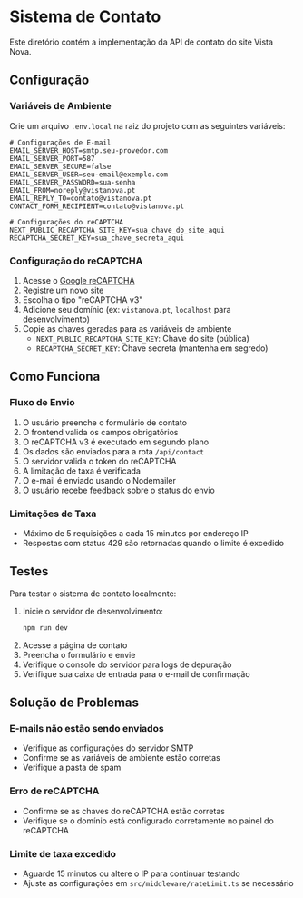 # Sistema de Contato

Este diretório contém a implementação da API de contato do site Vista Nova.

## Configuração

### Variáveis de Ambiente

Crie um arquivo `.env.local` na raiz do projeto com as seguintes variáveis:

```env
# Configurações de E-mail
EMAIL_SERVER_HOST=smtp.seu-provedor.com
EMAIL_SERVER_PORT=587
EMAIL_SERVER_SECURE=false
EMAIL_SERVER_USER=seu-email@exemplo.com
EMAIL_SERVER_PASSWORD=sua-senha
EMAIL_FROM=noreply@vistanova.pt
EMAIL_REPLY_TO=contato@vistanova.pt
CONTACT_FORM_RECIPIENT=contato@vistanova.pt

# Configurações do reCAPTCHA
NEXT_PUBLIC_RECAPTCHA_SITE_KEY=sua_chave_do_site_aqui
RECAPTCHA_SECRET_KEY=sua_chave_secreta_aqui
```

### Configuração do reCAPTCHA

1. Acesse o [Google reCAPTCHA](https://www.google.com/recaptcha/admin)
2. Registre um novo site
3. Escolha o tipo "reCAPTCHA v3"
4. Adicione seu domínio (ex: `vistanova.pt`, `localhost` para desenvolvimento)
5. Copie as chaves geradas para as variáveis de ambiente
   - `NEXT_PUBLIC_RECAPTCHA_SITE_KEY`: Chave do site (pública)
   - `RECAPTCHA_SECRET_KEY`: Chave secreta (mantenha em segredo)

## Como Funciona

### Fluxo de Envio

1. O usuário preenche o formulário de contato
2. O frontend valida os campos obrigatórios
3. O reCAPTCHA v3 é executado em segundo plano
4. Os dados são enviados para a rota `/api/contact`
5. O servidor valida o token do reCAPTCHA
6. A limitação de taxa é verificada
7. O e-mail é enviado usando o Nodemailer
8. O usuário recebe feedback sobre o status do envio

### Limitações de Taxa

- Máximo de 5 requisições a cada 15 minutos por endereço IP
- Respostas com status 429 são retornadas quando o limite é excedido

## Testes

Para testar o sistema de contato localmente:

1. Inicie o servidor de desenvolvimento:
   ```bash
   npm run dev
   ```
2. Acesse a página de contato
3. Preencha o formulário e envie
4. Verifique o console do servidor para logs de depuração
5. Verifique sua caixa de entrada para o e-mail de confirmação

## Solução de Problemas

### E-mails não estão sendo enviados

- Verifique as configurações do servidor SMTP
- Confirme se as variáveis de ambiente estão corretas
- Verifique a pasta de spam

### Erro de reCAPTCHA

- Confirme se as chaves do reCAPTCHA estão corretas
- Verifique se o domínio está configurado corretamente no painel do reCAPTCHA

### Limite de taxa excedido

- Aguarde 15 minutos ou altere o IP para continuar testando
- Ajuste as configurações em `src/middleware/rateLimit.ts` se necessário

